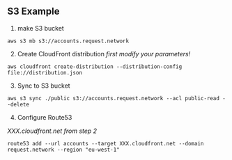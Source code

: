 ## S3 Example

1. make S3 bucket

`aws s3 mb s3://accounts.request.network`

2. Create CloudFront distribution
   _first modify your parameters!_

`aws cloudfront create-distribution --distribution-config file://distribution.json`

3. Sync to S3 bucket

`aws s3 sync ./public s3://accounts.request.network --acl public-read --delete`

4. Configure Route53

_XXX.cloudfront.net from step 2_

`route53 add --url accounts --target XXX.cloudfront.net --domain request.network --region "eu-west-1"`
